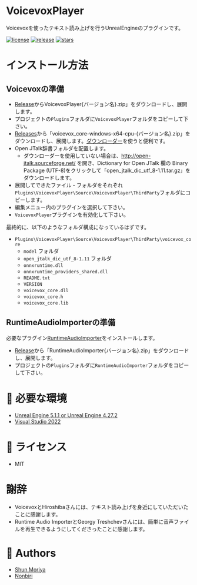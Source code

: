 # VoicevoxPlayer
Voicevoxを使ったテキスト読み上げを行うUnrealEngineのプラグインです。

[![license](https://img.shields.io/github/license/shun126/VoicevoxPlayer)](https://github.com/shun126/VoicevoxPlayer/blob/main/LICENSE)
[![release](https://img.shields.io/github/v/release/shun126/VoicevoxPlayer)](https://github.com/shun126/VoicevoxPlayer/releases)
[![stars](https://img.shields.io/github/stars/shun126/VoicevoxPlayer?style=social)](https://github.com/shun126/VoicevoxPlayer/stargazers)

# インストール方法
## Voicevoxの準備
* [Release](https://github.com/shun126/VoicevoxPlayer/releases)からVoicevoxPlayer{バージョン名}.zip」をダウンロードし、展開します。
* プロジェクトの`Plugins`フォルダに`VoicevoxPlayer`フォルダをコピーして下さい。
* [Releases](https://github.com/VOICEVOX/voicevox_core/releases/latest)から「voicevox_core-windows-x64-cpu-{バージョン名}.zip」をダウンロードし、展開します。[ダウンローダー](https://github.com/VOICEVOX/voicevox_core/blob/main/docs/downloads/download.md)を使うと便利です。  
* Open JTalk辞書フォルダを配置します。
  * ダウンローダーを使用していない場合は、http://open-jtalk.sourceforge.net/ を開き、Dictionary for Open JTalk 欄の Binary Package (UTF-8)をクリックして「open_jtalk_dic_utf_8-1.11.tar.gz」をダウンロードします。  
* 展開してできたファイル・フォルダをそれぞれ`Plugins\VoicevoxPlayer\Source\VoicevoxPlayer\ThirdParty`フォルダにコピーします。
* 編集メニュー内のプラグインを選択して下さい。
* `VoicevoxPlayer`プラグインを有効化して下さい。

最終的に、以下のようなフォルダ構成になっているはずです。
- `Plugins\VoicevoxPlayer\Source\VoicevoxPlayer\ThirdParty\voicevox_core`
  - `model` フォルダ
  - `open_jtalk_dic_utf_8-1.11` フォルダ
  - `onnxruntime.dll`
  - `onnxruntime_providers_shared.dll`
  - `README.txt`
  - `VERSION`
  - `voicevox_core.dll`
  - `voicevox_core.h`
  - `voicevox_core.lib`

## RuntimeAudioImporterの準備

必要なプラグイン[RuntimeAudioImporter](https://github.com/gtreshchev/RuntimeAudioImporter)をインストールします。

* [Release](https://github.com/gtreshchev/RuntimeAudioImporter/releases)から「RuntimeAudioImporter{バージョン名}.zip」をダウンロードし、展開します。
* プロジェクトの`Plugins`フォルダに`RuntimeAudioImporter`フォルダをコピーして下さい。

# 🔧 必要な環境
* [Unreal Engine 5.1.1 or Unreal Engine 4.27.2](https://www.unrealengine.com/)
* [Visual Studio 2022](https://visualstudio.microsoft.com/)

# 📜 ライセンス
* MIT

# 謝辞

* VoicevoxとHiroshibaさんには、テキスト読み上げを身近にしていただいたことに感謝します。
* Runtime Audio ImporterとGeorgy Treshchevさんには、簡単に音声ファイルを再生できるようにしてくださったことに感謝します。

# 👾 Authors
* [Shun Moriya](https://twitter.com/moriya_zx25r)
* [Nonbiri](https://www.youtube.com/channel/UCkLXe57GpUyaOoj2ycREU1Q)
